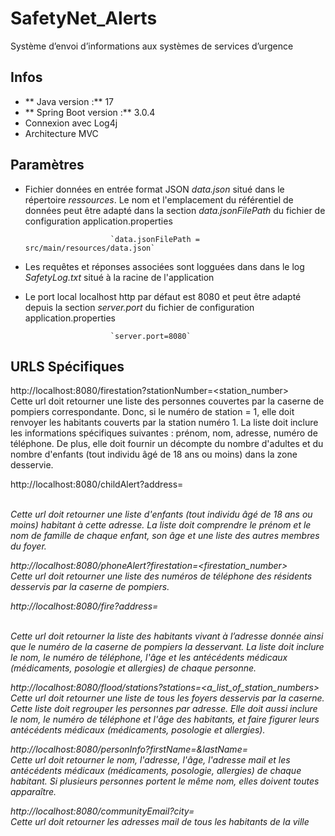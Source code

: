 # SafetyNet_Alerts

Système d’envoi d’informations aux systèmes de services d’urgence

## Infos
-  ** Java version :** 17
-  ** Spring Boot version :** 3.0.4
- Connexion avec Log4j
- Architecture MVC

## Paramètres
- Fichier données en entrée format JSON *data.json* situé dans le répertoire *ressources*. Le nom et l'emplacement du référentiel de données peut être adapté dans la section *data.jsonFilePath* du fichier de configuration application.properties

                         `data.jsonFilePath = src/main/resources/data.json`

- Les requêtes et réponses associées sont logguées dans dans le log *SafetyLog.txt* situé à la racine de l'application

- Le port local localhost http par défaut est 8080 et peut être adapté  depuis la section *server.port* du fichier de configuration application.properties

                         `server.port=8080`

## URLS Spécifiques
http://localhost:8080/firestation?stationNumber=<station_number>  
Cette url doit retourner une liste des personnes couvertes par la caserne de pompiers correspondante.
Donc, si le numéro de station = 1, elle doit renvoyer les habitants couverts par la station numéro 1. La liste
doit inclure les informations spécifiques suivantes : prénom, nom, adresse, numéro de téléphone. De plus,
elle doit fournir un décompte du nombre d'adultes et du nombre d'enfants (tout individu âgé de 18 ans ou
moins) dans la zone desservie.  

http://localhost:8080/childAlert?address=<address>  
Cette url doit retourner une liste d'enfants (tout individu âgé de 18 ans ou moins) habitant à cette adresse.
La liste doit comprendre le prénom et le nom de famille de chaque enfant, son âge et une liste des autres
membres du foyer. 


http://localhost:8080/phoneAlert?firestation=<firestation_number>  
Cette url doit retourner une liste des numéros de téléphone des résidents desservis par la caserne de
pompiers.  


http://localhost:8080/fire?address=<address>  
Cette url doit retourner la liste des habitants vivant à l’adresse donnée ainsi que le numéro de la caserne
de pompiers la desservant. La liste doit inclure le nom, le numéro de téléphone, l'âge et les antécédents
médicaux (médicaments, posologie et allergies) de chaque personne.  


http://localhost:8080/flood/stations?stations=<a_list_of_station_numbers>  
Cette url doit retourner une liste de tous les foyers desservis par la caserne. Cette liste doit regrouper les
personnes par adresse. Elle doit aussi inclure le nom, le numéro de téléphone et l'âge des habitants, et
faire figurer leurs antécédents médicaux (médicaments, posologie et allergies).  


http://localhost:8080/personInfo?firstName=<firstName>&lastName=<lastName>  
Cette url doit retourner le nom, l'adresse, l'âge, l'adresse mail et les antécédents médicaux (médicaments,
posologie, allergies) de chaque habitant. Si plusieurs personnes portent le même nom, elles doivent
toutes apparaître.  


http://localhost:8080/communityEmail?city=<city>  
Cette url doit retourner les adresses mail de tous les habitants de la ville